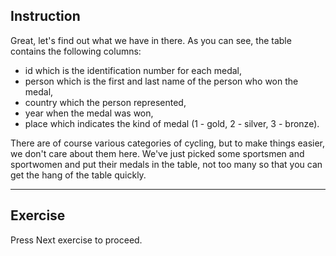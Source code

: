 ## Instruction
Great, let's find out what we have in there. As you can see, the table contains the following columns:

- id which is the identification number for each medal,
- person which is the first and last name of the person who won the medal,
- country which the person represented,
- year when the medal was won,
- place which indicates the kind of medal (1 - gold, 2 - silver, 3 - bronze).

There are of course various categories of cycling, but to make things easier, we don't care about them here. We've just picked some sportsmen and sportwomen and put their medals in the table, not too many so that you can get the hang of the table quickly.

----
## Exercise
Press Next exercise to proceed.